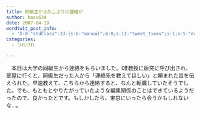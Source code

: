```yaml
---
title: 同級生から久しぶりに連絡が
author: kazu634
date: 2007-04-10
wordtwit_post_info:
  - 'O:8:"stdClass":13:{s:6:"manual";b:0;s:11:"tweet_times";i:1;s:5:"delay";i:0;s:7:"enabled";i:1;s:10:"separation";s:2:"60";s:7:"version";s:3:"3.7";s:14:"tweet_template";b:0;s:6:"status";i:2;s:6:"result";a:0:{}s:13:"tweet_counter";i:2;s:13:"tweet_log_ids";a:1:{i:0;i:2869;}s:9:"hash_tags";a:0:{}s:8:"accounts";a:1:{i:0;s:7:"kazu634";}}'
categories:
  - つれづれ

---
```

<div class="section">
<p>
    　本日は大学の同級生から連絡をもらいました。I准教授に唐突に呼び出され、部屋に行くと、同級生だった人から「連絡先を教えてほしい」と頼まれた旨を伝えられた。早速教えて、こちらから連絡すると、なんと転職していたそうでした。でも、もともとやりたがっていたような編集関係のことはできているようだったので、良かったとです。もしかしたら、東京にいったら会うかもしれないな…。
</p>
</div>
